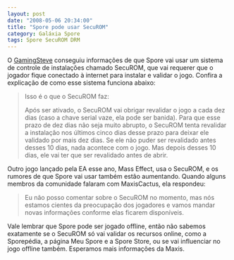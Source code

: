 ```yaml
---
layout: post
date: "2008-05-06 20:34:00"
title: "Spore pode usar SecuROM"
category: Galáxia Spore
tags: Spore SecuROM DRM
---
```

O [GamingSteve](http://www.gamingsteve.com/blab/index.php?topic=12211.0) conseguiu informações de que Spore vai usar um sistema de controle de instalações chamado SecuROM, que vai requerer que o jogador fique conectado à internet para instalar e validar o jogo. Confira a explicação de como esse sistema funciona abaixo:

> Isso é o que o SecuROM faz:
>
> Após ser ativado, o SecuROM vai obrigar revalidar o jogo a cada dez dias (caso a chave serial vaze, ela pode ser banida). Para que esse prazo de dez dias não seja muito abrupto, o SecuROM tenta revalidar a instalação nos últimos cinco dias desse prazo para deixar ele validado por mais dez dias. Se ele não puder ser revalidado antes desses 10 dias, nada acontece com o jogo. Mas depois desses 10 dias, ele vai ter que ser revalidado antes de abrir.

Outro jogo lançado pela EA esse ano, Mass Effect, usa o SecuROM, e os rumores de que Spore vai usar também estão aumentando. Quando alguns membros da comunidade falaram com MaxisCactus, ela respondeu:

> Eu não posso comentar sobre o SecuROM no momento, mas nós estamos cientes da preocupação dos jogadores e vamos mandar novas informações conforme elas ficarem disponíveis.

Vale lembrar que Spore pode ser jogado offline, então não sabemos exatamente se o SecuROM só vai validar os recursos online, como a Sporepédia, a página Meu Spore e a Spore Store, ou se vai influenciar no jogo offline também. Esperamos mais informações da Maxis.


